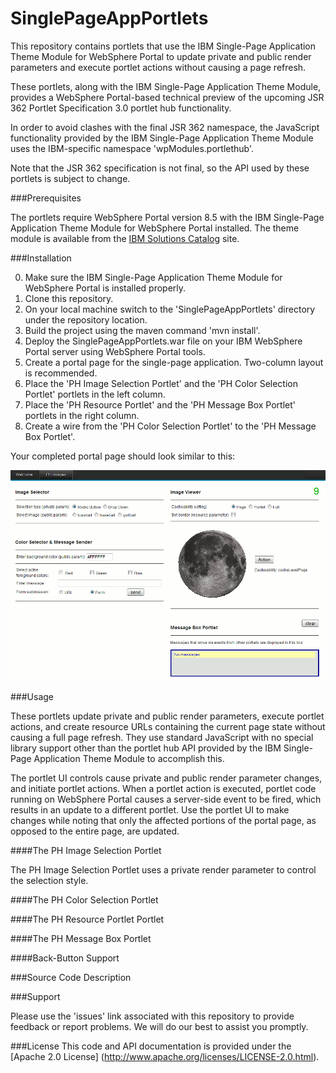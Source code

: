 # SinglePageAppPortlets

This repository contains portlets that use the IBM Single-Page Application Theme
Module for WebSphere Portal to update private and public render parameters and
execute portlet actions without causing a page refresh.

These portlets, along with the IBM Single-Page Application Theme Module, provides
a WebSphere Portal-based technical preview of the upcoming JSR 362 Portlet Specification 3.0
portlet hub functionality.

In order to avoid clashes with the final JSR 362 namespace, the JavaScript functionality 
provided by the IBM Single-Page Application Theme Module uses the IBM-specific namespace 'wpModules.portlethub'.

Note that the JSR 362 specification is not final, so the API used by these portlets is subject to change.

###Prerequisites

The portlets require WebSphere Portal version 8.5 with the IBM Single-Page
Application Theme Module for WebSphere Portal installed. The theme module is
available from the
[IBM Solutions Catalog](https://greenhouse.lotus.com/plugins/plugincatalog.nsf/home_full.xsp) site.

###Installation

0. Make sure the IBM Single-Page Application Theme Module for WebSphere Portal is installed properly.
1. Clone this repository. 
2. On your local machine switch to the 'SinglePageAppPortlets' directory under the repository location.
3. Build the project using the maven command 'mvn install'.
4. Deploy the SinglePageAppPortlets.war file on your IBM WebSphere Portal server using WebSphere Portal tools.
5. Create a portal page for the single-page application. Two-column layout is recommended.
6. Place the 'PH Image Selection Portlet' and the 'PH Color Selection Portlet' portlets in the left column.
7. Place the 'PH Resource Portlet' and the 'PH Message Box Portlet' portlets in the right column.
8. Create a wire from the 'PH Color Selection Portlet' to the 'PH Message Box Portlet'.

Your completed portal page should look similar to this:

![Single-Page App Page](/portalpage.gif)

###Usage

These portlets update private and public render parameters, execute portlet actions,
and create resource URLs containing the current page state without causing a full page refresh.
They use standard JavaScript with no special library support other than the
portlet hub API provided by the IBM Single-Page Application Theme Module to accomplish this.

The portlet UI controls cause private and public render parameter changes, and initiate 
portlet actions. 
When a portlet action is executed, portlet code running on WebSphere Portal causes a 
server-side event to be fired, which results in an update to a different portlet.
Use the portlet UI to make changes while noting that only the affected portions of the
portal page, as opposed to the entire page, are updated.

####The PH Image Selection Portlet

The PH Image Selection Portlet uses a private render parameter to control the selection 
style. 

####The PH Color Selection Portlet

####The PH Resource Portlet Portlet

####The PH Message Box Portlet

####Back-Button Support

###Source Code Description



###Support

Please use the 'issues' link associated with this repository to provide feedback
or report problems. 
We will do our best to assist you promptly.

###License
This code and API documentation is provided under the [Apache 2.0 License] 
(http://www.apache.org/licenses/LICENSE-2.0.html). 
